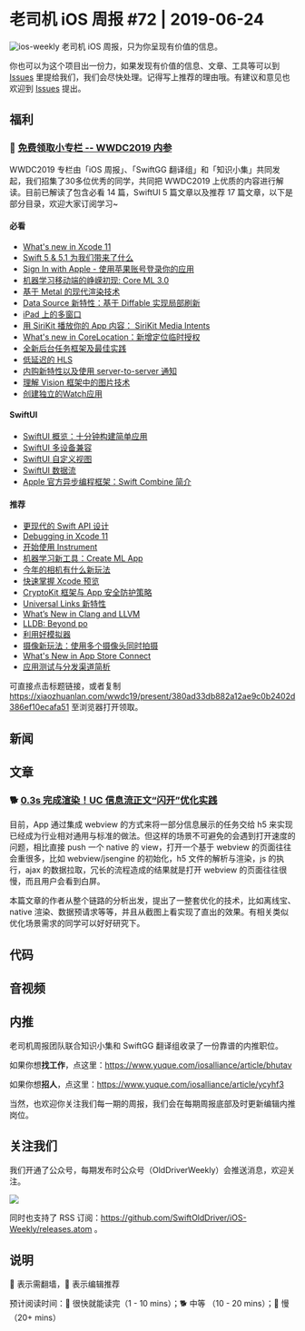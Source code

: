 # 老司机 iOS 周报 #72 | 2019-06-24

![ios-weekly](https://github.com/SwiftOldDriver/iOS-Weekly/blob/master/assets/ios-weekly.png?raw=true)
老司机 iOS 周报，只为你呈现有价值的信息。

你也可以为这个项目出一份力，如果发现有价值的信息、文章、工具等可以到 [Issues](https://github.com/SwiftOldDriver/iOS-Weekly/issues) 里提给我们，我们会尽快处理。记得写上推荐的理由哦。有建议和意见也欢迎到 [Issues](https://github.com/SwiftOldDriver/iOS-Weekly/issues) 提出。

## 福利

### 🌟 [免费领取小专栏 -- WWDC2019 内参](https://xiaozhuanlan.com/wwdc19/present/380ad33db882a12ae9c0b2402d386ef10ecafa51)

WWDC2019 专栏由「iOS 周报」、「SwiftGG 翻译组」和「知识小集」共同发起，我们招集了30多位优秀的同学，共同把 WWDC2019 上优质的内容进行解读。目前已解读了包含必看 14 篇，SwiftUI 5 篇文章以及推荐 17 篇文章，以下是部分目录，欢迎大家订阅学习~

#### 必看

* [What's new in Xcode 11](https://xiaozhuanlan.com/topic/3719648250)
* [Swift 5 & 5.1 为我们带来了什么](https://xiaozhuanlan.com/topic/1390785624)
* [Sign In with Apple - 使用苹果账号登录你的应用](https://xiaozhuanlan.com/topic/8675913204)
* [机器学习移动端的峥嵘初现: Core ML 3.0](https://xiaozhuanlan.com/topic/7650813942)
* [基于 Metal 的现代渲染技术](https://xiaozhuanlan.com/topic/6927418053)
* [Data Source 新特性：基于 Diffable 实现局部刷新](https://xiaozhuanlan.com/topic/9158203647)
* [iPad 上的多窗口](https://xiaozhuanlan.com/topic/0342159876)
* [用 SiriKit 播放你的 App 内容： SiriKit Media Intents](https://xiaozhuanlan.com/topic/0135497268)
* [What's new in CoreLocation：新增定位临时授权](https://xiaozhuanlan.com/topic/4209567831)
* [全新后台任务框架及最佳实践](https://xiaozhuanlan.com/topic/1806594273)
* [低延迟的 HLS](https://xiaozhuanlan.com/topic/1480297563)
* [内购新特性以及使用 server-to-server 通知](https://xiaozhuanlan.com/topic/0673452981)
* [理解 Vision 框架中的图片技术](https://xiaozhuanlan.com/topic/5821039746)
* [创建独立的Watch应用](https://xiaozhuanlan.com/topic/9460127538)

#### SwiftUI
* [SwiftUI 概览：十分钟构建简单应用](https://xiaozhuanlan.com/topic/9604582713)
* [SwiftUI 多设备兼容](https://xiaozhuanlan.com/topic/1074925368)
* [SwiftUI 自定义视图](https://xiaozhuanlan.com/topic/9586134027)
* [SwiftUI 数据流](https://xiaozhuanlan.com/topic/0528764139)
* [Apple 官方异步编程框架：Swift Combine 简介](https://xiaozhuanlan.com/topic/9683417052)

#### 推荐
* [更现代的 Swift API 设计](https://xiaozhuanlan.com/topic/5203689741)
* [Debugging in Xcode 11](https://xiaozhuanlan.com/topic/1896573024)
* [开始使用 Instrument](https://xiaozhuanlan.com/topic/3869705241)
* [机器学习新工具：Create ML App](https://xiaozhuanlan.com/topic/1960485732)
* [今年的相机有什么新玩法](https://xiaozhuanlan.com/topic/1583627049)
* [快速掌握 Xcode 预览](https://xiaozhuanlan.com/topic/6850724193)
* [CryptoKit 框架与 App 安全防护策略](https://xiaozhuanlan.com/topic/6701982534)
* [Universal Links 新特性](https://xiaozhuanlan.com/topic/3019548672)
* [What’s New in Clang and LLVM](https://xiaozhuanlan.com/topic/5869372401)
* [LLDB: Beyond po](https://xiaozhuanlan.com/topic/5438071296)
* [利用好模拟器](https://xiaozhuanlan.com/topic/0698472351)
* [摄像新玩法：使用多个摄像头同时拍摄](https://xiaozhuanlan.com/topic/6809542731)
* [What's New in App Store Connect](https://xiaozhuanlan.com/topic/8526907431)
* [应用测试与分发渠道简析](https://xiaozhuanlan.com/topic/2076153984)

可直接点击标题链接，或者复制 https://xiaozhuanlan.com/wwdc19/present/380ad33db882a12ae9c0b2402d386ef10ecafa51 至浏览器打开领取。

## 新闻


## 文章

### 🐕 [0.3s 完成渲染！UC 信息流正文“闪开”优化实践](https://www.infoq.cn/article/9UKos4Xh_6wL4Fh1FOGL)
目前，App 通过集成 webview 的方式来将一部分信息展示的任务交给 h5 来实现已经成为行业相对通用与标准的做法。但这样的场景不可避免的会遇到打开速度的问题，相比直接 push 一个 native 的 view，打开一个基于 webview 的页面往往会重很多，比如 webview/jsengine 的初始化，h5 文件的解析与渲染，js 的执行，ajax 的数据拉取，冗长的流程造成的结果就是打开 webview 的页面往往很慢，而且用户会看到白屏。

本篇文章的作者从整个链路的分析出发，提出了一整套优化的技术，比如离线宝、native 渲染、数据预请求等等，并且从截图上看实现了直出的效果。有相关类似优化场景需求的同学可以好好研究下。


## 代码


## 音视频


## 内推

老司机周报团队联合知识小集和 SwiftGG 翻译组收录了一份靠谱的内推职位。

如果你想**找工作**，点这里：https://www.yuque.com/iosalliance/article/bhutav

如果你想**招人**，点这里：https://www.yuque.com/iosalliance/article/ycyhf3

当然，也欢迎你关注我们每一期的周报，我们会在每期周报底部及时更新编辑内推岗位。

## 关注我们

我们开通了公众号，每期发布时公众号（OldDriverWeekly）会推送消息，欢迎关注。

![](https://github.com/SwiftOldDriver/iOS-Weekly/blob/master/assets/qrcode_for_wechat.jpg?raw=true)

同时也支持了 RSS 订阅：https://github.com/SwiftOldDriver/iOS-Weekly/releases.atom 。

## 说明

🚧 表示需翻墙，🌟 表示编辑推荐

预计阅读时间：🐎 很快就能读完（1 - 10 mins）；🐕 中等 （10 - 20 mins）；🐢 慢（20+ mins）
